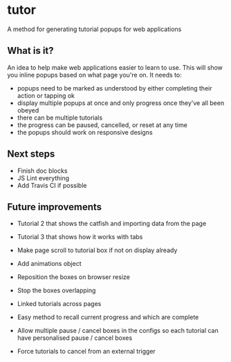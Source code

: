 # tutor

A method for generating tutorial popups for web applications

## What is it?

An idea to help make web applications easier to learn to use. This will show you inline popups based on what page you're on. It needs to:

 - popups need to be marked as understood by either completing their action or tapping ok
 - display multiple popups at once and only progress once they've all been obeyed
 - there can be multiple tutorials
 - the progress can be paused, cancelled, or reset at any time
 - the popups should work on responsive designs

## Next steps

 - Finish doc blocks
 - JS Lint everything
 - Add Travis CI if possible

## Future improvements

 - Tutorial 2 that shows the catfish and importing data from the page
 - Tutorial 3 that shows how it works with tabs

 - Make page scroll to tutorial box if not on display already
 - Add animations object
 - Reposition the boxes on browser resize
 - Stop the boxes overlapping
 - Linked tutorials across pages
 - Easy method to recall current progress and which are complete
 - Allow multiple pause / cancel boxes in the configs so each tutorial can have personalised pause / cancel boxes
 - Force tutorials to cancel from an external trigger
